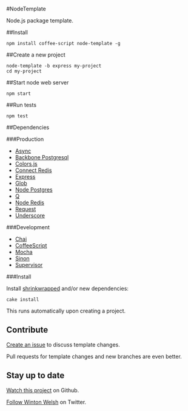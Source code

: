 #NodeTemplate

Node.js package template.

##Install

	npm install coffee-script node-template -g

##Create a new project

	node-template -b express my-project
	cd my-project

##Start node web server

	npm start

##Run tests

	npm test

##Dependencies

###Production

* [Async](https://github.com/caolan/async)
* [Backbone Postgresql](https://github.com/winton/backbone-postgresql)
* [Colors.js](https://github.com/marak/colors.js)
* [Connect Redis](https://github.com/visionmedia/connect-redis)
* [Express](http://expressjs.com)
* [Glob](https://github.com/isaacs/node-glob)
* [Node Postgres](https://github.com/brianc/node-postgres)
* [Q](https://github.com/kriskowal/q)
* [Node Redis](https://github.com/mranney/node_redis)
* [Request](https://github.com/mikeal/request)
* [Underscore](http://documentcloud.github.com/underscore)

###Development

* [Chai](http://chaijs.com)
* [CoffeeScript](http://coffeescript.org)
* [Mocha](http://visionmedia.github.com/mocha)
* [Sinon](http://sinonjs.org)
* [Supervisor](https://github.com/isaacs/node-supervisor)

###Install

Install [shrinkwrapped](http://npmjs.org/doc/shrinkwrap.html) and/or new dependencies:

	cake install

This runs automatically upon creating a project.

## Contribute

[Create an issue](https://github.com/winton/node-template/issues/new) to discuss template changes.

Pull requests for template changes and new branches are even better.

## Stay up to date

[Watch this project](https://github.com/winton/node-template#) on Github.

[Follow Winton Welsh](http://twitter.com/intent/user?screen_name=wintonius) on Twitter.